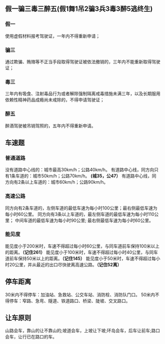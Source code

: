 ## 假一骗三毒三醉五(假1舞1吊2骗3兵3毒3醉5逃终生)
### 假一
使用虚假材料报考驾驶证，一年内不得重新申请；
### 骗三
通过欺骗、贿赂等不正当手段取得驾驶证被依法撤销的，三年内不能重新取得驾驶证；
### 毒三
三年内有吸食、注射毒品行为或者解除强制隔离戒毒措施未满三年，以及长期服用依赖性精神药品成瘾尚未戒除的，不得申请驾驶证；
### 醉五
醉酒驾驶被吊销驾照的，五年内不得重新申请。

## 车速题
### 普通道路
没有道路中心线的：城市最高30km/h；公路40km/h。
有道路中心线，同方向只有1条车道的：城市50km/h；公路70km/h。
**(城35，公47）**
有道路中心线，同方向有2条以上车道的：城市60km/h；公路90km/h。
### 高速公路
同方向有2条车道的，左侧车道的最低车速为每小时100公里；最右侧最低车速为每小时60公里。
同方向有3条以上车道的，最左侧车道的最低车速为每小时110公里； 中间车道的最低车速为每小时90公里; 最右侧最低车速为每小时60公里。

### 能见度
能见度小于200米时，车速不得超过每小时60公里，与同车道前车保持100米以上的距离。**（记住261）**
能见度小于100米时，车速不得超过每小时40公里，与同车道前车保持50米以上的距离。**（记住145）**
能见度小于50米时，车速不得超过每小时20公里，并从最近的出口尽快驶离高速公路。**（记住52离）**
## 停车距离
30⽶内不得停车：加油站、急救站、公交车站、消防栓、消防队门⼝。 
50⽶内不得停车：窄路、急弯、隧道、铁道路⼝、桥梁、陡坡、交叉路⼝。
## 让车原则
⼭路会车，靠⼭的让不靠⼭的;坡道会车，上坡让下坡;环岛会车，后车让前车;路⼝会车，让⾏已在路⼝的车。

